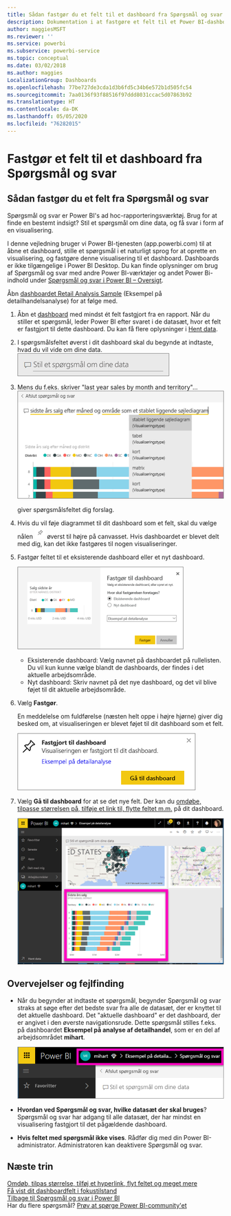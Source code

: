 ```yaml
---
title: Sådan fastgør du et felt til et dashboard fra Spørgsmål og svar
description: Dokumentation i at fastgøre et felt til et Power BI-dashboard fra spørgsmålsfeltet Spørgsmål og svar
author: maggiesMSFT
ms.reviewer: ''
ms.service: powerbi
ms.subservice: powerbi-service
ms.topic: conceptual
ms.date: 03/02/2018
ms.author: maggies
LocalizationGroup: Dashboards
ms.openlocfilehash: 77be727de3cda1d3b6fd5c34b6e572b1d505fc54
ms.sourcegitcommit: 7aa0136f93f88516f97ddd8031ccac5d07863b92
ms.translationtype: HT
ms.contentlocale: da-DK
ms.lasthandoff: 05/05/2020
ms.locfileid: "76282015"
---
```

# <a name="pin-a-tile-to-a-dashboard-from-qa"></a>Fastgør et felt til et dashboard fra Spørgsmål og svar
## <a name="how-to-pin-a-tile-from-qa"></a>Sådan fastgør du et felt fra Spørgsmål og svar
Spørgsmål og svar er Power BI's ad hoc-rapporteringsværktøj. Brug for at finde en bestemt indsigt? Stil et spørgsmål om dine data, og få svar i form af en visualisering.

I denne vejledning bruger vi Power BI-tjenesten (app.powerbi.com) til at åbne et dashboard, stille et spørgsmål i et naturligt sprog for at oprette en visualisering, og fastgøre denne visualisering til et dashboard. Dashboards er ikke tilgængelige i Power BI Desktop. Du kan finde oplysninger om brug af Spørgsmål og svar med andre Power BI-værktøjer og andet Power Bi-indhold under [Spørgsmål og svar i Power BI – Oversigt](consumer/end-user-q-and-a.md). 

Åbn [dashboardet Retail Analysis Sample](sample-retail-analysis.md) (Eksempel på detailhandelsanalyse) for at følge med.


1. Åbn et [dashboard](consumer/end-user-dashboards.md) med mindst ét felt fastgjort fra en rapport. Når du stiller et spørgsmål, leder Power BI efter svaret i de datasæt, hvor et felt er fastgjort til dette dashboard.  Du kan få flere oplysninger i [Hent data](service-get-data.md).
2. I spørgsmålsfeltet øverst i dit dashboard skal du begynde at indtaste, hvad du vil vide om dine data.  
   ![Boks med spørgsmål og svar](media/service-dashboard-pin-tile-from-q-and-a/power-bi-question-box.png)
3. Mens du f.eks. skriver "last year sales by month and territory"...  
   ![skriv et spørgsmål](media/service-dashboard-pin-tile-from-q-and-a/power-bi-type-q-and-a.png)

   giver spørgsmålsfeltet dig forslag.
4. Hvis du vil føje diagrammet til dit dashboard som et felt, skal du vælge nålen ![](media/service-dashboard-pin-tile-from-q-and-a/pbi_pintile.png) øverst til højre på canvasset. Hvis dashboardet er blevet delt med dig, kan det ikke fastgøres til nogen visualiseringer.

5. Fastgør feltet til et eksisterende dashboard eller et nyt dashboard.

   ![Dialogboksen Fastgør til dashboard](media/service-dashboard-pin-tile-from-q-and-a/power-bi-pin-to-dashboard.png)

   * Eksisterende dashboard: Vælg navnet på dashboardet på rullelisten. Du vil kun kunne vælge blandt de dashboards, der findes i det aktuelle arbejdsområde.
   * Nyt dashboard: Skriv navnet på det nye dashboard, og det vil blive føjet til dit aktuelle arbejdsområde.

6. Vælg **Fastgør**.

   En meddelelse om fuldførelse (næsten helt oppe i højre hjørne) giver dig besked om, at visualiseringen er blevet føjet til dit dashboard som et felt.  

   ![Fastgjort til dashboard](media/service-dashboard-pin-tile-from-q-and-a/power-bi-pin.png)
7. Vælg **Gå til dashboard** for at se det nye felt. Der kan du [omdøbe, tilpasse størrelsen på, tilføje et link til, flytte feltet m.m.](service-dashboard-edit-tile.md) på dit dashboard.

   ![dashboard med felter](media/service-dashboard-pin-tile-from-q-and-a/power-bi-pinned.png)

## <a name="considerations-and-troubleshooting"></a>Overvejelser og fejlfinding
* Når du begynder at indtaste et spørgsmål, begynder Spørgsmål og svar straks at søge efter det bedste svar fra alle de datasæt, der er knyttet til det aktuelle dashboard.  Det "aktuelle dashboard" er det dashboard, der er angivet i den øverste navigationsrude. Dette spørgsmål stilles f.eks. på dashboardet **Eksempel på analyse af detailhandel**, som er en del af arbejdsområdet **mihart**.

  ![brødkrummer](media/service-dashboard-pin-tile-from-q-and-a/power-bi-navbar.png)
* **Hvordan ved Spørgsmål og svar, hvilke datasæt der skal bruges**?  Spørgsmål og svar har adgang til alle datasæt, der har mindst en visualisering fastgjort til det pågældende dashboard.

* **Hvis feltet med spørgsmål ikke vises**. Rådfør dig med din Power BI-administrator. Administratoren kan deaktivere Spørgsmål og svar.


## <a name="next-steps"></a>Næste trin
[Omdøb, tilpas størrelse, tilføj et hyperlink, flyt feltet og meget mere](service-dashboard-edit-tile.md)    
[Få vist dit dashboardfelt i fokustilstand](consumer/end-user-focus.md)     
[Tilbage til Spørgsmål og svar i Power BI](consumer/end-user-q-and-a.md)  
Har du flere spørgsmål? [Prøv at spørge Power BI-community'et](https://community.powerbi.com/)
